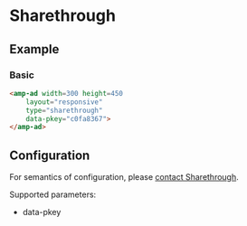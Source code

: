 <!---
Copyright 2016 The AMP HTML Authors. All Rights Reserved.

Licensed under the Apache License, Version 2.0 (the "License");
you may not use this file except in compliance with the License.
You may obtain a copy of the License at

      http://www.apache.org/licenses/LICENSE-2.0

Unless required by applicable law or agreed to in writing, software
distributed under the License is distributed on an "AS-IS" BASIS,
WITHOUT WARRANTIES OR CONDITIONS OF ANY KIND, either express or implied.
See the License for the specific language governing permissions and
limitations under the License.
-->

# Sharethrough

## Example

### Basic

```html
<amp-ad width=300 height=450
    layout="responsive"
    type="sharethrough"
    data-pkey="c0fa8367">
</amp-ad>
```

## Configuration

For semantics of configuration, please [contact Sharethrough](mailto:pubsupport@sharethrough.com).

Supported parameters:

- data-pkey
